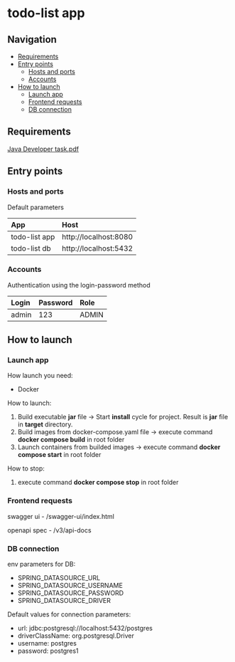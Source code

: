 # todo-list app

## Navigation

- [Requirements](#Requirements)
- [Entry points](#Entry-points)
    - [Hosts and ports](#Hosts-and-ports)
    - [Accounts](#Accounts)
- [How to launch](#How-to-launch)
    - [Launch app](#Launch-app)
    - [Frontend requests](#Frontend-requests)
    - [DB connection](#DB-connection)

## Requirements

[Java Developer task.pdf](https://github.com/Goganesh/bookshop/blob/master/docs/%D0%94%D0%B8%D0%BF%D0%BB%D0%BE%D0%BC.%20%D0%A7%D0%B0%D1%81%D1%82%D1%8C%201.pdf)

## Entry points

### Hosts and ports

Default parameters 

| App           | Host                  |                  
|:--------------|:----------------------|
| todo-list app | http://localhost:8080 | 
| todo-list db  | http://localhost:5432 | 

### Accounts

Authentication using the login-password method

| Login            | Password | Role  |                  
|:-----------------|:---------|:------|
| admin            | 123      | ADMIN |

## How to launch

### Launch app

How launch you need:
- Docker

How to launch:
1. Build executable **jar** file -> Start **install** cycle for project. Result is **jar** file in **target** directory.
2. Build images from docker-compose.yaml file -> execute command **docker compose build** in root folder
3. Launch containers from builded images ->  execute command **docker compose start** in root folder

How to stop:
1. execute command **docker compose stop** in root folder

### Frontend requests

swagger ui - /swagger-ui/index.html

openapi spec - /v3/api-docs

### DB connection

env parameters for DB:

- SPRING_DATASOURCE_URL
- SPRING_DATASOURCE_USERNAME
- SPRING_DATASOURCE_PASSWORD
- SPRING_DATASOURCE_DRIVER

Default values for connection parameters:

- url: jdbc:postgresql://localhost:5432/postgres
- driverClassName: org.postgresql.Driver
- username: postgres
- password: postgres1
